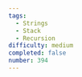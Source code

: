 ```yaml
---
tags:
  - Strings
  - Stack
  - Recursion
difficulty: medium
completed: false
number: 394
---
```

```java

```